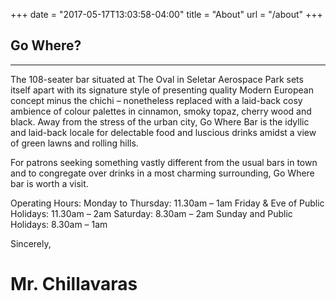 +++
date = "2017-05-17T13:03:58-04:00"
title = "About"
url = "/about"
+++

## Go Where?

---

The 108-seater bar situated at The Oval in Seletar Aerospace Park sets itself apart with its signature style of presenting quality Modern European concept minus the chichi – nonetheless replaced with a laid-back cosy ambience of colour palettes in cinnamon, smoky topaz, cherry wood and black. Away from the stress of the urban city, Go Where Bar is the idyllic and laid-back locale for delectable food and luscious drinks amidst a view of green lawns and rolling hills.

For patrons seeking something vastly different from the usual bars in town and to congregate over drinks in a most charming surrounding, Go Where bar is worth a visit.

Operating Hours:
Monday to Thursday: 11.30am – 1am
Friday & Eve of Public Holidays: 11.30am – 2am
Saturday: 8.30am – 2am
Sunday and Public Holidays: 8.30am – 1am

Sincerely,
# Mr. Chillavaras
